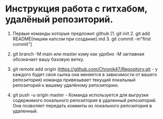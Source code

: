# Инструкция работа с гитхабом, удалёный репозиторий.

1. Первые команды которые предложит github [1. git init 2.  git add README(пишим капсом при создание).md  3. git commit -m"first commit"]

2. git branch -M main или master кому как удобно -M заглавная обозначает вашу базовую ветку.

3. git remote add origin (https://github.com/Chronik47/Repository.git - у каждого будет своя сылка она меняется в зависимости от вашего репозитория) команда привязывает текущий локальный репозиторий к вашему удалёному репозиторию.

4.  git push -u origin master - Команда используется для выгрузки содержимого локального репозитория в удаленный репозиторий. Она позволяет передать коммиты из локального репозитория в удаленный.

